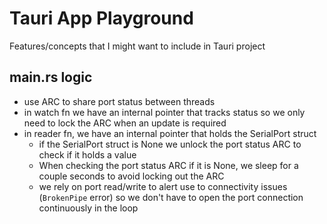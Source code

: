 # Tauri App Playground
Features/concepts that I might want to include in Tauri project

## main.rs logic
- use ARC to share port status between threads
- in watch fn we have an internal pointer that tracks status so we only need to lock the ARC when an update is required
- in reader fn, we have an internal pointer that holds the SerialPort struct
    - if the SerialPort struct is None we unlock the port status ARC to check if it holds a value
    - When checking the port status ARC if it is None, we sleep for a couple seconds to avoid locking out the ARC
    - we rely on port read/write to alert use to connectivity issues (`BrokenPipe` error) so we don't have to open the port connection continuously in the loop


